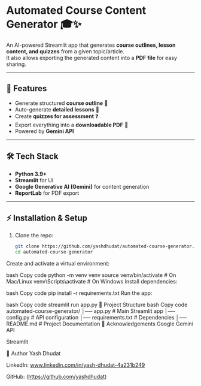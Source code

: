 # Automated Course Content Generator 🎓✨

An AI-powered Streamlit app that generates **course outlines, lesson content, and quizzes** from a given topic/article.  
It also allows exporting the generated content into a **PDF file** for easy sharing.

---

## 🚀 Features
- Generate structured **course outline** 📑  
- Auto-generate **detailed lessons** 📝  
- Create **quizzes for assessment** ❓  
- Export everything into a **downloadable PDF** 📄  
- Powered by **Gemini API**  

---

## 🛠️ Tech Stack
- **Python 3.9+**  
- **Streamlit** for UI  
- **Google Generative AI (Gemini)** for content generation  
- **ReportLab** for PDF export  

---

## ⚡ Installation & Setup

1. Clone the repo:
   ```bash
   git clone https://github.com/yashdhudat/automated-course-generator.git
   cd automated-course-generator
Create and activate a virtual environment:

bash
Copy code
python -m venv venv
source venv/bin/activate   # On Mac/Linux
venv\Scripts\activate      # On Windows
Install dependencies:

bash
Copy code
pip install -r requirements.txt
Run the app:

bash
Copy code
streamlit run app.py
📂 Project Structure
bash
Copy code
automated-course-generator/
│── app.py              # Main Streamlit app
│── config.py           # API configuration
│── requirements.txt    # Dependencies
│── README.md           # Project Documentation
🙌 Acknowledgements
Google Gemini API

Streamlit

👤 Author
Yash Dhudat

LinkedIn: www.linkedin.com/in/yash-dhudat-4a231b249

GitHub: (https://github.com/yashdhudat)
